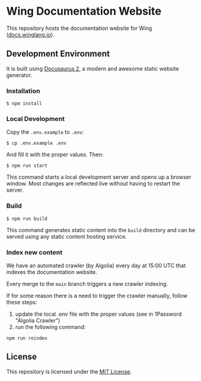 # Wing Documentation Website

This repository hosts the documentation website for Wing ([docs.winglang.io](https://docs.winglang.io)).

## Development Environment

It is built using [Docusaurus 2](https://docusaurus.io/), a modern and awesome static website generator.

### Installation

```
$ npm install
```

### Local Development

Copy the `.env.example` to `.env`:

```
$ cp .env.example .env
```

And fill it with the proper values. Then:

```
$ npm run start
```

This command starts a local development server and opens up a browser window. Most changes are reflected live without having to restart the server.

### Build

```
$ npm run build
```

This command generates static content into the `build` directory and can be served using any static content hosting service.

### Index new content

We have an automated crawler (by Algolia) every day at 15:00 UTC that indexes the documentation website.

Every merge to the `main` branch triggers a new crawler indexing.

If for some reason there is a need to trigger the crawler manually, follow these steps:
1. update the local .env file with the proper values (see in 1Password "Algolia Crawler")
2. run the following command:
```
npm run reindex
```

## License

This repository is licensed under the [MIT License](./LICENSE.md).
